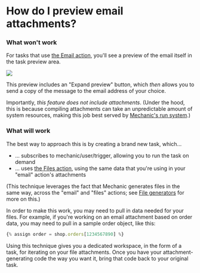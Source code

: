 # How do I preview email attachments?

### What won't work

For tasks that use [the Email action](../core/actions/types/email.md), you'll see a preview of the email itself in the task preview area.

![](https://s3.amazonaws.com/helpscout.net/docs/assets/5ddd799f2c7d3a7e9ae472fc/images/600f41e32e764327f87c22a8/file-PldK5WTNBy.png)

This preview includes an "Expand preview" button, which _then_ allows you to send a copy of the message to the email address of your choice.

Importantly, _this feature does not include attachments_. \(Under the hood, this is because compiling attachments can take an unpredictable amount of system resources, making this job best served by [Mechanic's run system](../core/runs/).\)

### What will work

The best way to approach this is by creating a brand new task, which...

* ... subscribes to mechanic/user/trigger, allowing you to run the task on demand
* ... uses [the Files action](../core/actions/types/files.md), using the same data that you're using in your "email" action's attachments

\(This technique leverages the fact that Mechanic generates files in the same way, across the "email" and "files" actions; see [File generators](../core/actions/file-generators/) for more on this.\)

In order to make this work, you may need to pull in data needed for your files. For example, if you're working on an email attachment based on order data, you may need to pull in a sample order object, like this:

```javascript
{% assign order = shop.orders[1234567890] %}
```

Using this technique gives you a dedicated workspace, in the form of a task, for iterating on your file attachments. Once you have your attachment-generating code the way you want it, bring that code back to your original task.

